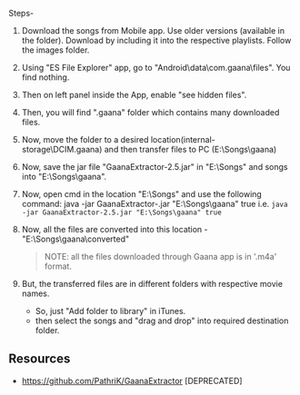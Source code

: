 Steps-
1. Download the songs from Mobile app. Use older versions (available in the folder). Download by including it into the respective playlists. Follow the images folder.
2. Using "ES File Explorer" app, go to "Android\data\com.gaana\files". You find nothing.
3. Then on left panel inside the App, enable "see hidden files".
4. Then, you will find ".gaana" folder which contains many downloaded files.
5. Now, move the folder to a desired location(internal-storage\DCIM\.gaana) and then transfer files to PC (E:\Songs\gaana)
6. Now, save the jar file "GaanaExtractor-2.5.jar" in "E:\Songs" and songs into "E:\Songs\gaana".
7. Now, open cmd in the location "E:\Songs" and use the following command:
	java -jar GaanaExtractor-<version>.jar "E:\Songs\gaana\" true
i.e.    `java -jar GaanaExtractor-2.5.jar "E:\Songs\gaana" true`

8. Now, all the files are converted into this location - "E:\Songs\gaana\converted"
	> NOTE: all the files downloaded through Gaana app is in '.m4a' format.
	
9. But, the transferred files are in different folders with respective movie names.
	- So, just "Add folder to library" in iTunes.
	- then select the songs and "drag and drop" into required destination folder.


## Resources
* https://github.com/PathriK/GaanaExtractor [DEPRECATED]
